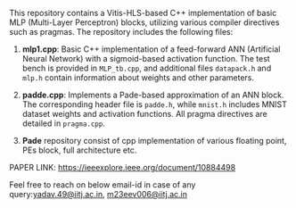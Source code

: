 
This repository contains a Vitis-HLS-based C++ implementation of basic MLP (Multi-Layer Perceptron) blocks, utilizing various compiler directives such as pragmas. The repository includes the following files:

1. **mlp1.cpp**: Basic C++ implementation of a feed-forward ANN (Artificial Neural Network) with a sigmoid-based activation function.
   The test bench is provided in `MLP_tb.cpp`, and additional files `datapack.h` and `mlp.h` contain information about weights and other parameters.
   
2. **padde.cpp**: Implements a Pade-based approximation of an ANN block.
    The corresponding header file is `padde.h`, while `mnist.h` includes MNIST dataset weights and activation functions. All pragma directives are detailed in `pragma.cpp`.

3. **Pade** repository consist of cpp implementation of various floating point, PEs block, full architecture etc.

PAPER LINK:
https://ieeexplore.ieee.org/document/10884498


Feel free to reach on below email-id in case of any query:yadav.49@iitj.ac.in, m23eev006@iitj.ac.in

